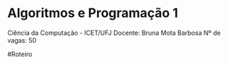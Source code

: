 # Algoritmos e Programação 1
Ciência da Computação - ICET/UFJ
Docente: Bruna Mota Barbosa
Nº de vagas: 50

#Roteiro
